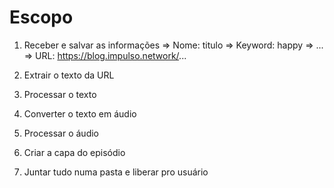 
# Escopo

1. Receber e salvar as informações 
=> Nome: titulo
=> Keyword: happy
=> ...
=> URL: https://blog.impulso.network/...


2. Extrair o texto da URL
3. Processar o texto

4. Converter o texto em áudio
5. Processar o áudio

6. Criar a capa do episódio

7. Juntar tudo numa pasta e liberar pro usuário


